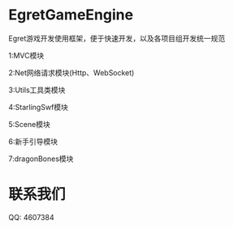 EgretGameEngine
===============

Egret游戏开发使用框架，便于快速开发，以及各项目组开发统一规范

1:MVC模块

2:Net网络请求模块(Http、WebSocket)

3:Utils工具类模块

4:StarlingSwf模块

5:Scene模块

6:新手引导模块

7:dragonBones模块
                

联系我们
===============
QQ: 4607384

